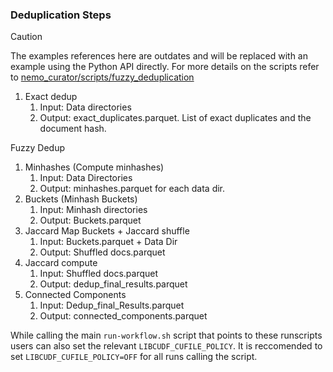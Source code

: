 ### Deduplication Steps

> [!CAUTION]
> The examples references here are outdates and will be replaced with an example using the Python API directly. For more details on the scripts refer to [nemo_curator/scripts/fuzzy_deduplication](nemo_curator/scripts/fuzzy_deduplication)

1. Exact dedup
    1. Input: Data directories
    2. Output: exact_duplicates.parquet. List of exact duplicates and the document hash.

Fuzzy Dedup
1. Minhashes (Compute minhashes)
    1. Input: Data Directories
    2. Output: minhashes.parquet for each data dir.
2. Buckets (Minhash Buckets)
    1. Input: Minhash directories
    2. Output: Buckets.parquet
3. Jaccard Map Buckets + Jaccard shuffle
    1. Input: Buckets.parquet + Data Dir
    2. Output: Shuffled docs.parquet
4. Jaccard compute
    1. Input: Shuffled docs.parquet
    2. Output: dedup_final_results.parquet
5. Connected Components
    1. Input: Dedup_final_Results.parquet
    2. Output: connected_components.parquet


While calling the main `run-workflow.sh` script that points to these runscripts users can also set the relevant `LIBCUDF_CUFILE_POLICY`.
It is reccomended to set `LIBCUDF_CUFILE_POLICY=OFF` for all runs calling the script.
